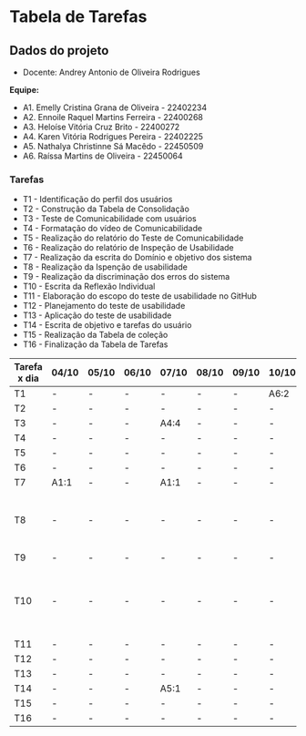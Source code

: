 # Tabela de Tarefas
## Dados do projeto

- Docente: Andrey Antonio de Oliveira Rodrigues

**Equipe:**
+ A1. Emelly Cristina Grana de Oliveira - 22402234
+ A2. Ennoile Raquel Martins Ferreira - 22400268
+ A3. Heloíse Vitória Cruz Brito - 22400272
+ A4. Karen Vitória Rodrigues Pereira - 22402225
+ A5. Nathalya Christinne Sá Macêdo - 22450509
+ A6. Raíssa Martins de Oliveira - 22450064


### Tarefas

- T1 - Identificação do perfil dos usuários
- T2 - Construção da Tabela de Consolidação
- T3 - Teste de Comunicabilidade com usuários
- T4 - Formatação do vídeo de Comunicabilidade
- T5 - Realização do relatório do Teste de Comunicabilidade
- T6 - Realização do relatório de Inspeção de Usabilidade
- T7 - Realização da escrita do Domínio e objetivo dos sistema
- T8 - Realização da Ispenção de usabilidade
- T9 - Realização da discriminação dos erros do sistema
- T10 - Escrita da Reflexão Individual 
- T11 - Elaboração do escopo do teste de usabilidade no GitHub
- T12 - Planejamento do teste de usabilidade
- T13 - Aplicação do teste de usabilidade
- T14 - Escrita de objetivo e tarefas do usuário
- T15 - Realização da Tabela de coleção
- T16 - Finalização da Tabela de Tarefas

  
|Tarefa x dia | 04/10 | 05/10 | 06/10 | 07/10 | 08/10 | 09/10 | 10/10 | 11/10 | 12/10 | 13/10 | 14/10 | 15/10 | 16/10 |
|-----------|-------|-------|-------|-------|-------|-------|-------|-------|-------|-------|-------|-------|-------|
|T1|-|-|-|-|-|-|A6:2|-|-|-|-|-|-|-|-|-|
|T2|-|-|-|-|-|-|-|-|-|-|-|-|A6:2|
|T3|-|-|-|A4:4|-|-|-|-|-|-|-|-|-|-|-|-|-|
|T4|-|-|-|-|-|-|-|-|-|-|-|A4:3|A4:3|A4:6|-|-|-|
|T5|-|-|-|-|-|-|-|-|-|-|-|A4:2|A4:1|A4:2|A4:1|A4:2|-|
|T6|-|-|-|-|-|-|-|-|-|-|-|-|-|-|-|-|A6:1|
|T7|A1:1|-|-|A1:1|-|-|-|-|-|-|-|-|-|
|T8|-|-|-|-|-|-|-|-|-|-|-|A1, A2, A3, A4, A5:3|-|
|T9|-|-|-|-|-|-|-|-|-|-|-|A1:2|-|
|T10|-|-|-|-|-|-|-|-|-|-|-|A1, A2, A3, A4, A5, A6:1|-|
|T11|-|-|-|-|-|-|-|-| A3:2|-|-|-|-|
|T12|-|-|-|-|-|-|-|-|-|A3:4|-|-|-|
|T13|-|-|-|-|-|-|-|-|-|-|A3:2|-|-|
|T14|-|-|-|A5:1|-|-|-|-|-|-|-|-|-|
|T15|-|-|-|-|-|-|-|-|-|-|-|-|A5:2|
|T16|-|-|-|-|-|-|-|-|-|-|-|-|A4:2|